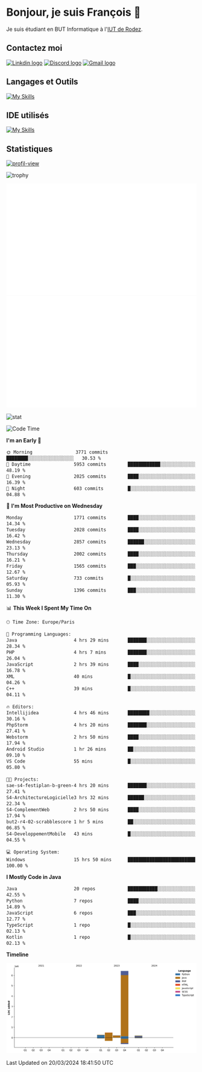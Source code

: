 # Bonjour, je suis François 👋

Je suis étudiant en BUT Informatique à l'[IUT de Rodez](https://iut-rodez.fr).

## Contactez moi

<p>
<a href="https://www.linkedin.com/in/fran%C3%A7ois-de-saint-palais-00985327a/" target="blank"><img src="https://img.shields.io/badge/LinkedIn-0077B5?style=for-the-badge&logo=linkedin&logoColor=white" alt="Linkdin logo"/></a>
<a href="https://discord.gg/francis389" target="blank"><img src="https://img.shields.io/badge/Discord-7289DA?style=for-the-badge&logo=discord&logoColor=white" alt="Discord logo" /></a>
<a href="mailto:francois-sp@gmx.fr" target="blank"><img src="https://img.shields.io/badge/Gmail-D14836?style=for-the-badge&logo=gmail&logoColor=white" alt="Gmail logo"/></a> 
</p>

## Langages et Outils

[![My Skills](https://skillicons.dev/icons?i=java,py,kotlin,git,html,css,sass,vue,angular,react,bootstrap,js,ts,php,mysql,sqlite,grafana,linux,windows,figma,postman)](https://skillicons.dev)

## IDE utilisés

[![My Skills](https://skillicons.dev/icons?i=idea,phpstorm,pycharm,androidstudio,vscode,webstorm,eclipse)](https://skillicons.dev)

## Statistiques

[![profil-view](https://komarev.com/ghpvc/?username=francois389&label=Profile%20views&color=0e75b6&style=flat)](https://github.com/ryo-ma/github-profile-trophy)

![trophy](https://github-profile-trophy.vercel.app/?username=Francois389&theme=onedark&column=-1)

![top-lang](https://raw.githubusercontent.com/Francois389/github-stat/master/generated/languages.svg#gh-dark-mode-only)
![](https://raw.githubusercontent.com/Francois389/github-stat/master/generated/overview.svg#gh-dark-mode-only)

![stat](https://github-readme-stats.vercel.app/api?username=francois389&show_icons=true&locale=fr&theme=onedark)

<!--START_SECTION:waka-->
![Code Time](http://img.shields.io/badge/Code%20Time-48%20hrs%2014%20mins-blue)

**I'm an Early 🐤** 

```text
🌞 Morning                3771 commits        ████████░░░░░░░░░░░░░░░░░   30.53 % 
🌆 Daytime                5953 commits        ████████████░░░░░░░░░░░░░   48.19 % 
🌃 Evening                2025 commits        ████░░░░░░░░░░░░░░░░░░░░░   16.39 % 
🌙 Night                  603 commits         █░░░░░░░░░░░░░░░░░░░░░░░░   04.88 % 
```
📅 **I'm Most Productive on Wednesday** 

```text
Monday                   1771 commits        ████░░░░░░░░░░░░░░░░░░░░░   14.34 % 
Tuesday                  2028 commits        ████░░░░░░░░░░░░░░░░░░░░░   16.42 % 
Wednesday                2857 commits        ██████░░░░░░░░░░░░░░░░░░░   23.13 % 
Thursday                 2002 commits        ████░░░░░░░░░░░░░░░░░░░░░   16.21 % 
Friday                   1565 commits        ███░░░░░░░░░░░░░░░░░░░░░░   12.67 % 
Saturday                 733 commits         █░░░░░░░░░░░░░░░░░░░░░░░░   05.93 % 
Sunday                   1396 commits        ███░░░░░░░░░░░░░░░░░░░░░░   11.30 % 
```


📊 **This Week I Spent My Time On** 

```text
🕑︎ Time Zone: Europe/Paris

💬 Programming Languages: 
Java                     4 hrs 29 mins       ███████░░░░░░░░░░░░░░░░░░   28.34 % 
PHP                      4 hrs 7 mins        ███████░░░░░░░░░░░░░░░░░░   26.04 % 
JavaScript               2 hrs 39 mins       ████░░░░░░░░░░░░░░░░░░░░░   16.78 % 
XML                      40 mins             █░░░░░░░░░░░░░░░░░░░░░░░░   04.26 % 
C++                      39 mins             █░░░░░░░░░░░░░░░░░░░░░░░░   04.11 % 

🔥 Editors: 
Intellijidea             4 hrs 46 mins       ████████░░░░░░░░░░░░░░░░░   30.16 % 
PhpStorm                 4 hrs 20 mins       ███████░░░░░░░░░░░░░░░░░░   27.41 % 
Webstorm                 2 hrs 50 mins       ████░░░░░░░░░░░░░░░░░░░░░   17.94 % 
Android Studio           1 hr 26 mins        ██░░░░░░░░░░░░░░░░░░░░░░░   09.10 % 
VS Code                  55 mins             █░░░░░░░░░░░░░░░░░░░░░░░░   05.80 % 

🐱‍💻 Projects: 
sae-s4-festiplan-b-green-4 hrs 20 mins       ███████░░░░░░░░░░░░░░░░░░   27.41 % 
S4-ArchitectureLogicielle3 hrs 32 mins       ██████░░░░░░░░░░░░░░░░░░░   22.34 % 
S4-ComplementWeb         2 hrs 50 mins       ████░░░░░░░░░░░░░░░░░░░░░   17.94 % 
but2-r4-02-scrabblescore 1 hr 5 mins         ██░░░░░░░░░░░░░░░░░░░░░░░   06.85 % 
S4-DeveloppementMobile   43 mins             █░░░░░░░░░░░░░░░░░░░░░░░░   04.55 % 

💻 Operating System: 
Windows                  15 hrs 50 mins      █████████████████████████   100.00 % 
```

**I Mostly Code in Java** 

```text
Java                     20 repos            ███████████░░░░░░░░░░░░░░   42.55 % 
Python                   7 repos             ████░░░░░░░░░░░░░░░░░░░░░   14.89 % 
JavaScript               6 repos             ███░░░░░░░░░░░░░░░░░░░░░░   12.77 % 
TypeScript               1 repo              █░░░░░░░░░░░░░░░░░░░░░░░░   02.13 % 
Kotlin                   1 repo              █░░░░░░░░░░░░░░░░░░░░░░░░   02.13 % 
```



**Timeline**

![Lines of Code chart](https://raw.githubusercontent.com/Francois389/Francois389/main/assets/bar_graph.png)


 Last Updated on 20/03/2024 18:41:50 UTC
<!--END_SECTION:waka-->
